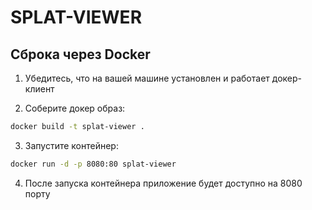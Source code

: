 # SPLAT-VIEWER

## Сброка через Docker

1. Убедитесь, что на вашей машине установлен и работает докер-клиент

2. Соберите докер образ:

```bash
docker build -t splat-viewer .
```

3. Запустите контейнер:

```bash
docker run -d -p 8080:80 splat-viewer
```

4. После запуска контейнера приложение будет доступно на 8080 порту

##